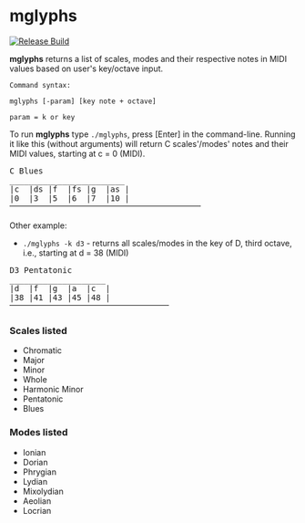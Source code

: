 # mglyphs

[![Release Build](https://github.com/pd3v/intervals/actions/workflows/cmake+submodule.yml/badge.svg)](https://github.com/pd3v/intervals/actions/workflows/cmake+submodule.yml)

**mglyphs** returns a list of scales, modes and their respective notes in MIDI values based on user's key/octave input.

	Command syntax:

	mglyphs [-param] [key note + octave] 

	param = k or key

To run **mglyphs** type `./mglyphs`, press [Enter] in the command-line. Running it like this (without arguments) will return C scales'/modes' notes and their MIDI values, starting at c = 0 (MIDI).

<pre>
C Blues
________________________
|c  |ds |f  |fs |g  |as |
|0  |3  |5  |6  |7  |10 |
⎻⎻⎻⎻⎻⎻⎻⎻⎻⎻⎻⎻⎻⎻⎻⎻⎻⎻⎻⎻⎻⎻⎻⎻
</pre>

Other example:

- `./mglyphs -k d3` - returns all scales/modes in the key of D, third octave, i.e., starting at d = 38 (MIDI)

<pre>
D3 Pentatonic
____________________
|d  |f  |g  |a  |c  |
|38 |41 |43 |45 |48 |
⎻⎻⎻⎻⎻⎻⎻⎻⎻⎻⎻⎻⎻⎻⎻⎻⎻⎻⎻⎻
</pre>

### Scales listed
- Chromatic
- Major
- Minor	
- Whole
- Harmonic Minor
- Pentatonic
- Blues
	
### Modes listed	

- Ionian
- Dorian
- Phrygian
- Lydian 
- Mixolydian
- Aeolian
- Locrian


